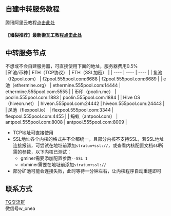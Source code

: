## 自建中转服务教程

腾讯阿里云教程<a href="https://github.com/ycyw/transfer/blob/main/tenxunyun.md" target="_blank">点击此处</a>

#### 【墙裂推荐】最新搬瓦工教程<a href="https://github.com/ycyw/transfer/blob/main/banwagong.md" target="_blank">点击此处</a>  

## 中转服务节点  
不想或不会自建服务器，可直接使用下面的地址，服务器费用0.5%  
|    矿池/币种  |   ETH（TCP协议）      |   ETH（SSL加密）      |
| ---- | ---- | ---- |
|   鱼池（f2pool.com）   |   f2pool.555pool.com:6688      |   f2pool.555pool.com:6689      |
|   e池（ethermine.org）   |   ethermine.555pool.com:14444      |   ethermine.555pool.com:5555      |
|   币印（poolin.me）   |   poolin.555pool.com:1883      |   poolin.555pool.com:1884      |
|   Hive OS（hiveon.net）   |   hiveon.555pool.com:24442      |   hiveon.555pool.com:24443      |
|   凤池（flexpool.io）   |   flexpool.555pool.com:3344      |   flexpool.555pool.com:4455      |
|   蚂蚁（antpool.com）   |   antpool.555pool.com:8008      |   antpool.555pool.com:8009      |
  
* TCP地址可直接使用
* SSL地址各个内核的格式并不全都统一，且部分内核不支持SSL，若SSL地址连接报错，可尝试在地址前添加`stratum+ssl://`，或查看内核配置文档ssl所需的参数，以下内核已测试：   
  * gminer需要添加配置参数`--SSL 1`  
  * nbminer需要在地址前添加`stratum+ssl://`  
* 部分矿池可能会连接失败，此时等待一分钟左右，让内核程序自动重连即可
## 联系方式  
<a href="https://t.me/+jKRf0T6YgPhlNTA1" target="_blank">TG交流群</a>  
微信号w_onea  
